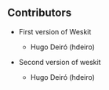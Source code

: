 ## Contributors

- First version of Weskit
  - Hugo Deiró (hdeiro)

- Second version of weskit
  - Hugo Deiró (hdeiro)

